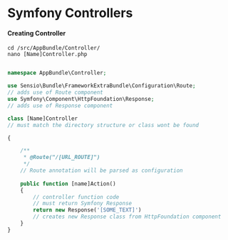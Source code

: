 Symfony Controllers
===================

#### Creating Controller 

    cd /src/AppBundle/Controller/
    nano [Name]Controller.php
    
```php

namespace AppBundle\Controller;

use Sensio\Bundle\FrameworkExtraBundle\Configuration\Route;
// adds use of Route component
use Symfony\Component\HttpFoundation\Response;
// adds use of Response component

class [Name]Controller
// must match the directory structure or class wont be found

{

    /**
     * @Route("/[URL_ROUTE]")
     */
    // Route annotation will be parsed as configuration
    
    public function [name]Action()
    {
        // controller function code
        // must return Symfony Response
        return new Response('[SOME_TEXT]')
        // creates new Response class from HttpFoundation component
    }
}


```